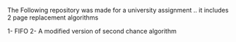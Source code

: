 The Following repository was made for a university assignment .. it includes 2 page replacement algorithms 

1- FIFO 
2- A modified version of second chance algorithm 